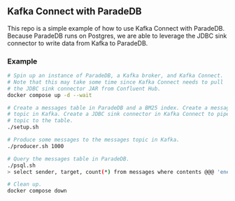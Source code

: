 ## Kafka Connect with ParadeDB

This repo is a simple example of how to use Kafka Connect with ParadeDB. Because ParadeDB runs on
Postgres, we are able to leverage the JDBC sink connector to write data from Kafka to ParadeDB.

### Example

```bash
# Spin up an instance of ParadeDB, a Kafka broker, and Kafka Connect.
# Note that this may take some time since Kafka Connect needs to pull
# the JDBC sink connector JAR from Confluent Hub.
docker compose up -d --wait

# Create a messages table in ParadeDB and a BM25 index. Create a messages
# topic in Kafka. Create a JDBC sink connector in Kafka Connect to pipe the
# topic to the table.
./setup.sh

# Produce some messages to the messages topic in Kafka.
./producer.sh 1000

# Query the messages table in ParadeDB.
./psql.sh
> select sender, target, count(*) from messages where contents @@@ 'energetic' group by sender, target;

# Clean up.
docker compose down
```
